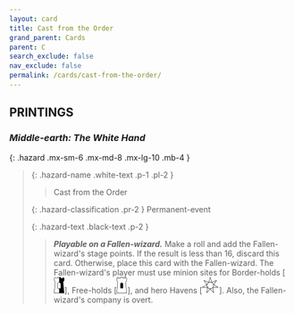 ```yaml
---
layout: card
title: Cast from the Order
grand_parent: Cards
parent: C
search_exclude: false
nav_exclude: false
permalink: /cards/cast-from-the-order/
---
```


## PRINTINGS


### _Middle-earth: The White Hand_

{: .hazard .mx-sm-6 .mx-md-8 .mx-lg-10 .mb-4 }
> {: .hazard-name .white-text .p-1 .pl-2 }
> > <div class="hazard-mp"></div>
> > <div class="card-name">Cast from the Order</div>
>
> {: .hazard-classification .pr-2 }
> Permanent-event
>
> {: .hazard-text .black-text .p-2 }
> > ***Playable on a Fallen-wizard.*** Make a roll and add the Fallen-wizard's stage points. If the result is less than 16, discard this card. Otherwise, place this card with the Fallen-wizard. The Fallen-wizard's player must use minion sites for Border-holds \[![](/assets/images/border-hold.svg)], Free-holds \[![](/assets/images/free-hold.svg)], and hero Havens \[![](/assets/images/free-haven.svg)]. Also, the Fallen-wizard's company is overt. 
>
